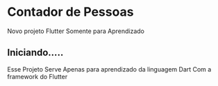 # Contador de Pessoas

Novo projeto Flutter Somente para Aprendizado

## Iniciando.....

Esse Projeto Serve Apenas para aprendizado da linguagem Dart Com a framework do Flutter
